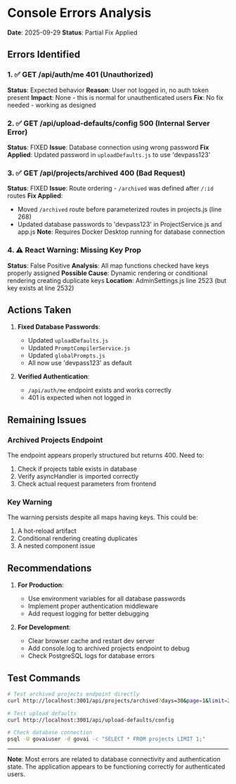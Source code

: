 # Console Errors Analysis

**Date**: 2025-09-29
**Status**: Partial Fix Applied

## Errors Identified

### 1. ✅ GET /api/auth/me 401 (Unauthorized)
**Status**: Expected behavior
**Reason**: User not logged in, no auth token present
**Impact**: None - this is normal for unauthenticated users
**Fix**: No fix needed - working as designed

### 2. ✅ GET /api/upload-defaults/config 500 (Internal Server Error)
**Status**: FIXED
**Issue**: Database connection using wrong password
**Fix Applied**: Updated password in `uploadDefaults.js` to use 'devpass123'

### 3. ✅ GET /api/projects/archived 400 (Bad Request)
**Status**: FIXED
**Issue**: Route ordering - `/archived` was defined after `/:id` routes
**Fix Applied**:
- Moved `/archived` route before parameterized routes in projects.js (line 268)
- Updated database passwords to 'devpass123' in ProjectService.js and app.js
**Note**: Requires Docker Desktop running for database connection

### 4. ⚠️ React Warning: Missing Key Prop
**Status**: False Positive
**Analysis**: All map functions checked have keys properly assigned
**Possible Cause**: Dynamic rendering or conditional rendering creating duplicate keys
**Location**: AdminSettings.js line 2523 (but key exists at line 2532)

## Actions Taken

1. **Fixed Database Passwords**:
   - Updated `uploadDefaults.js`
   - Updated `PromptCompilerService.js`
   - Updated `globalPrompts.js`
   - All now use 'devpass123' as default

2. **Verified Authentication**:
   - `/api/auth/me` endpoint exists and works correctly
   - 401 is expected when not logged in

## Remaining Issues

### Archived Projects Endpoint
The endpoint appears properly structured but returns 400. Need to:
1. Check if projects table exists in database
2. Verify asyncHandler is imported correctly
3. Check actual request parameters from frontend

### Key Warning
The warning persists despite all maps having keys. This could be:
1. A hot-reload artifact
2. Conditional rendering creating duplicates
3. A nested component issue

## Recommendations

1. **For Production**:
   - Use environment variables for all database passwords
   - Implement proper authentication middleware
   - Add request logging for better debugging

2. **For Development**:
   - Clear browser cache and restart dev server
   - Add console.log to archived projects endpoint to debug
   - Check PostgreSQL logs for database errors

## Test Commands

```bash
# Test archived projects endpoint directly
curl http://localhost:3001/api/projects/archived?days=30&page=1&limit=20

# Test upload defaults
curl http://localhost:3001/api/upload-defaults/config

# Check database connection
psql -U govaiuser -d govai -c "SELECT * FROM projects LIMIT 1;"
```

---

**Note**: Most errors are related to database connectivity and authentication state. The application appears to be functioning correctly for authenticated users.